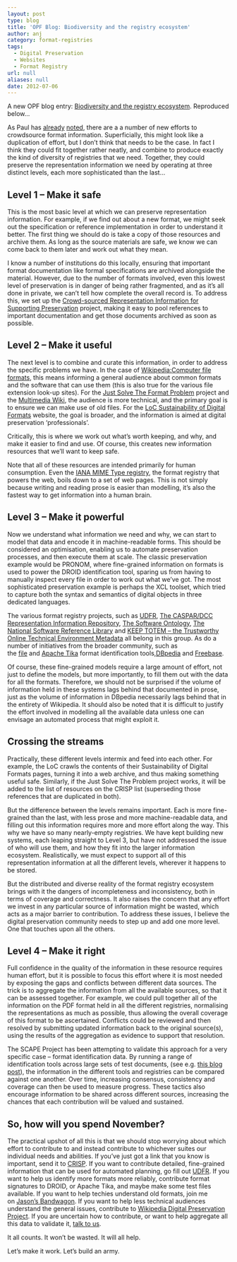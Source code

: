 ```yaml
---
layout: post
type: blog
title: 'OPF Blog: Biodiversity and the registry ecosystem'
author: anj
category: format-registries
tags:
  - Digital Preservation
  - Websites
  - Format Registry
url: null
aliases: null
date: 2012-07-06
---
```

<p>
A new OPF blog entry: <a href="http://openpreservation.org/knowledge/blogs/2012/07/06/biodiversity-and-registry-ecosystem/">Biodiversity and the registry ecosystem</a>. Reproduced below...
</p>
<!--break-->


<p>As Paul has&nbsp;<a class="external" href="http://www.openpreservation.org/blogs/2012-07-04-answer-our-digital-preservation-needs">already</a>&nbsp;<a class="external" href="http://www.openpreservation.org/blogs/2012-07-05-dont-panic-what-we-might-need-format-registries">noted</a>, there are a a number of new efforts to crowdsource format information. Superficially, this might look like a duplication of effort, but I don’t think that needs to be the case. In fact I think they could fit together rather neatly, and combine to produce exactly the kind of diversity of registries that we need. Together, they could preserve the representation information we need by operating at three distinct levels, each more sophisticated than the last…</p>
<h2>Level 1 – Make it safe</h2>
<p>This is the most basic level at which we can preserve representation information. For example, if we find out about a new format, we might seek out the specification or reference implementation in order to understand it better. The first thing we should do is take a copy of those resources and archive them. As long as the source materials are safe, we know we can come back to them later and work out what they mean.</p>
<p>I know a number of institutions do this locally, ensuring that important format documentation like formal specifications are archived alongside the material. However, due to the number of formats involved, even this lowest level of preservation is in danger of being rather fragmented, and as it’s all done in private, we can’t tell how complete the overall record is. To address this, we set up the&nbsp;<a class="external" href="http://wiki.opf-labs.org/display/SPR/Crowd+sourced+Representation+Information+for+Supporting+Preservation+%28CRISP%29">Crowd-sourced Representation Information for Supporting Preservation</a>&nbsp;project, making it easy to pool references to important documentation and get those documents archived as soon as possible.</p>
<h2>Level 2 – Make it useful</h2>
<p>The next level is to combine and curate this information, in order to address the specific problems we have. In the case of&nbsp;<a class="external" href="http://en.wikipedia.org/wiki/Category:Computer_file_formats">Wikipedia:Computer file formats</a>, this means informing a general audience about common formats and the software that can use them (this is also true for the various file extension look-up sites). For the&nbsp;<a class="external" href="http://www.archiveteam.org/index.php?title=Just_Solve_the_Problem_2012">Just Solve The Format Problem</a>&nbsp;project and the&nbsp;<a class="external" href="http://wiki.multimedia.cx/">Multimedia Wiki</a>, the audience is more technical, and the primary goal is to ensure we can make use of old files. For the&nbsp;<a class="external" href="http://www.digitalpreservation.gov/formats/fdd/descriptions.shtml">LoC Sustainability of Digital Formats</a>&nbsp;website, the goal is broader, and the information is aimed at digital preservation ‘professionals’.</p>
<p>Critically, this is where we work out what’s worth keeping, and why, and make it easier to find and use. Of course, this creates new information resources that we’ll want to keep safe.</p>
<p>Note that all of these resources are intended primarily for human consumption. Even the&nbsp;<a class="external" href="http://www.iana.org/assignments/media-types/">IANA MIME Type registry</a>, the format registry that powers the web, boils down to a set of web pages. This is not simply because writing and reading prose is easier than modelling, it’s also the fastest way to get information into a human brain.</p>
<h2>Level 3 – Make it powerful</h2>
<p>Now we understand what information we need and why, we can start to model that data and encode it in machine-readable forms. This should be considered an optimisation, enabling us to automate preservation processes, and then execute them at scale. The classic preservation example would be PRONOM, where fine-grained information on formats is used to power the DROID identification tool, sparing us from having to manually inspect every file in order to work out what we’ve got. The most sophisticated preservation example is perhaps the XCL toolset, which tried to capture both the syntax and semantics of digital objects in three dedicated languages.</p>
<p>The various format registry projects, such as&nbsp;<a class="external" href="http://www.udfr.org/">UDFR</a>,&nbsp;<a class="external" href="http://registry.dcc.ac.uk:8080/RegistryWeb/Registry/">The CASPAR/DCC Representation Information Repository</a>,&nbsp;<a class="external" href="http://theswo.sourceforge.net/">The Software Ontology</a>,&nbsp;<a class="external" href="http://www.nsrl.nist.gov/">The National Software Reference Library</a>&nbsp;and&nbsp;<a class="external" href="http://keep-totem.co.uk/">KEEP TOTEM – the Trustworthy Online Technical Environment Metadata</a>&nbsp;all belong in this group. As do a number of initiatives from the broader community, such as the&nbsp;<a class="external" href="http://www.darwinsys.com/file/">file</a>&nbsp;and&nbsp;<a class="external" href="http://tika.apache.org/">Apache Tika</a>&nbsp;format identification tools,<a class="external" href="http://dbpedia.org/resource/Category:Computer_file_formats">DBpedia</a>&nbsp;and&nbsp;<a class="external" href="http://www.freebase.com/view/computer/file_format_genre">Freebase</a>.</p>
<p>Of course, these fine-grained models require a large amount of effort, not just to define the models, but more importantly, to fill them out with the data for all the formats. Therefore, we should not be surprised if the volume of information held in these systems lags behind that documented in prose, just as the volume of information in DBpedia necessarily lags behind that in the entirety of Wikipedia. It should also be noted that it is difficult to justify the effort involved in modelling all the available data unless one can envisage an automated process that might exploit it.</p>
<h2>Crossing the streams</h2>
<p>Practically, these different levels intermix and feed into each other. For example, the LoC crawls the contents of their Sustainability of Digital Formats pages, turning it into a web archive, and thus making something useful safe. Similarly, if the Just Solve The Problem project works, it will be added to the list of resources on the CRISP list (superseding those references that are duplicated in both).</p>
<p>But the difference between the levels remains important. Each is more fine-grained than the last, with less prose and more machine-readable data, and filling out this information requires more and more effort along the way. This why we have so many nearly-empty registries. We have kept building new systems, each leaping straight to Level 3, but have not addressed the issue of who will use them, and how they fit into the larger information ecosystem. Realistically, we must expect to support all of this representation information at all the different levels, wherever it happens to be stored.</p>
<p>But the distributed and diverse reality of the format registry ecosystem brings with it the dangers of incompleteness and inconsistency, both in terms of coverage and correctness. It also raises the concern that any effort we invest in any particular source of information might be wasted, which acts as a major barrier to contribution. To address these issues, I believe the digital preservation community needs to step up and add one more level. One that touches upon all the others.</p>
<h2>Level 4 – Make it right</h2>
<p>Full confidence in the quality of the information in these resource requires human effort, but it is possible to focus this effort where it is most needed by exposing the gaps and conflicts between different data sources. The trick is to aggregate the information from all the available sources, so that it can be assessed together. For example, we could pull together all of the information on the PDF format held in all the different registries, normalising the representations as much as possible, thus allowing the overall coverage of this format to be ascertained. Conflicts could be reviewed and then resolved by submitting updated information back to the original source(s), using the results of the aggregation as evidence to support that resolution.</p>
<p>The SCAPE Project has been attempting to validate this approach for a very specific case – format identification data. By running a range of identification tools across large sets of test documents, (see e.g.&nbsp;<a class="external" href="http://www.openpreservation.org/blogs/2012-02-23-identification-tools-evaluation">this blog post</a>), the information in the different tools and registries can be compared against one another. Over time, increasing consensus, consistency and coverage can then be used to measure progress. These tactics also encourage information to be shared across different sources, increasing the chances that each contribution will be valued and sustained.</p>
<h2>So, how will you spend November?</h2>
<p>The practical upshot of all this is that we should stop worrying about which effort to contribute to and instead contribute to whichever suites our individual needs and abilities. If you’ve just got a link that you know is important, send it to&nbsp;<a class="external" href="http://wiki.opf-labs.org/display/SPR/Crowd+sourced+Representation+Information+for+Supporting+Preservation+%28CRISP%29">CRISP</a>. If you want to contribute detailed, fine-grained information that can be used for automated planning, go fill out&nbsp;<a class="external" href="http://www.udfr.org/">UDFR</a>. If you want to help us identify more formats more reliably, contribute format signatures to DROID, or Apache Tika, and maybe make some test files available. If you want to help techies understand old formats, join me on&nbsp;<a class="external" href="http://ascii.textfiles.com/archives/3645">Jason’s Bandwagon</a>. If you want to help less technical audiences understand the general issues, contribute to&nbsp;<a class="external" href="http://en.wikipedia.org/wiki/Wikipedia:WikiProject_Digital_Preservation">Wikipedia Digital Preservation Project</a>. If you are uncertain how to contribute, or want to help aggregate all this data to validate it,&nbsp;<a class="external" href="http://www.openpreservation.org/contact">talk to us</a>.</p>
<p>It all counts. It won’t be wasted. It will all help.</p>
<p>Let’s make it work. Let’s build an army.</p>
